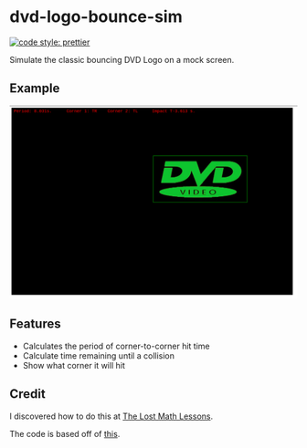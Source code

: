 # dvd-logo-bounce-sim

[![code style: prettier](https://img.shields.io/badge/code_style-prettier-ff69b4.svg?style=flat-square)](https://github.com/prettier/prettier)

Simulate the classic bouncing DVD Logo on a mock screen.

## Example

![Example GIF](./img/preview.png)

## Features

-   Calculates the period of corner-to-corner hit time
-   Calculate time remaining until a collision
-   Show what corner it will hit

## Credit

I discovered how to do this at [The Lost Math Lessons](https://lostmathlessons.blogspot.com/2016/03/bouncing-dvd-logo.html).

The code is based off of [this](http://prgreen.github.io/blog/2013/09/30/the-bouncing-dvd-logo-explained/).
